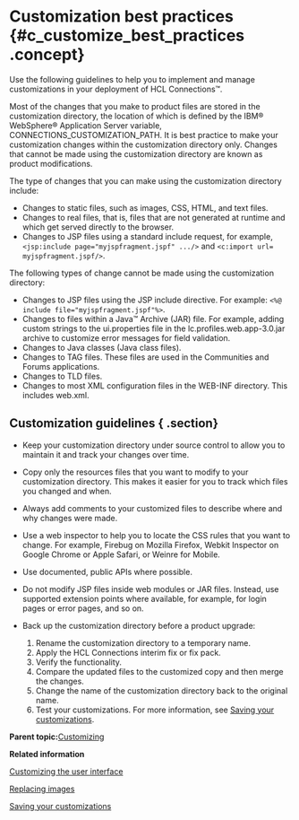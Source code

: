 # Customization best practices {#c_customize_best_practices .concept}

Use the following guidelines to help you to implement and manage customizations in your deployment of HCL Connections™.

Most of the changes that you make to product files are stored in the customization directory, the location of which is defined by the IBM® WebSphere® Application Server variable, CONNECTIONS\_CUSTOMIZATION\_PATH. It is best practice to make your customization changes within the customization directory only. Changes that cannot be made using the customization directory are known as product modifications.

The type of changes that you can make using the customization directory include:

-   Changes to static files, such as images, CSS, HTML, and text files.
-   Changes to real files, that is, files that are not generated at runtime and which get served directly to the browser.
-   Changes to JSP files using a standard include request, for example, `<jsp:include page="myjspfragment.jspf" .../>` and `<c:import url= myjspfragment.jspf/>`.

The following types of change cannot be made using the customization directory:

-   Changes to JSP files using the JSP include directive. For example: `<%@ include file="myjspfragment.jspf"%>`.
-   Changes to files within a Java™ Archive \(JAR\) file. For example, adding custom strings to the ui.properties file in the lc.profiles.web.app-3.0.jar archive to customize error messages for field validation.
-   Changes to Java classes \(Java class files\).
-   Changes to TAG files. These files are used in the Communities and Forums applications.
-   Changes to TLD files.
-   Changes to most XML configuration files in the WEB-INF directory. This includes web.xml.

## Customization guidelines { .section}

-   Keep your customization directory under source control to allow you to maintain it and track your changes over time.
-   Copy only the resources files that you want to modify to your customization directory. This makes it easier for you to track which files you changed and when.
-   Always add comments to your customized files to describe where and why changes were made.
-   Use a web inspector to help you to locate the CSS rules that you want to change. For example, Firebug on Mozilla Firefox, Webkit Inspector on Google Chrome or Apple Safari, or Weinre for Mobile.
-   Use documented, public APIs where possible.
-   Do not modify JSP files inside web modules or JAR files. Instead, use supported extension points where available, for example, for login pages or error pages, and so on.
-   Back up the customization directory before a product upgrade:

    1.  Rename the customization directory to a temporary name.
    2.  Apply the HCL Connections interim fix or fix pack.
    3.  Verify the functionality.
    4.  Compare the updated files to the customized copy and then merge the changes.
    5.  Change the name of the customization directory back to the original name.
    6.  Test your customizations.
    For more information, see [Saving your customizations](../migrate/c_configuration_changes_after_update.md).


**Parent topic:**[Customizing](../customize/c_customize_overview.md)

**Related information**  


[Customizing the user interface](../customize/t_admin_common_customize_main.md)

[Replacing images](../customize/t_customize_replace_logo.md)

[Saving your customizations](../migrate/c_configuration_changes_after_update.md)

